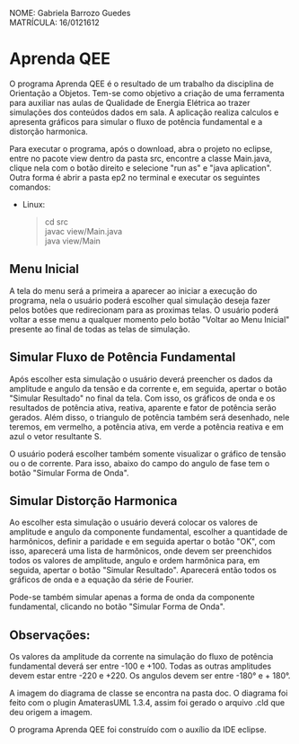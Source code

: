 NOME: Gabriela Barrozo Guedes  
MATRÍCULA: 16/0121612  

# Aprenda QEE

O programa Aprenda QEE é o resultado de um trabalho da disciplina de Orientação a
Objetos. Tem-se como objetivo a criação de uma ferramenta para auxiliar nas aulas
de Qualidade de Energia Elétrica ao trazer simulações dos conteúdos dados em sala.
A aplicação realiza calculos e apresenta gráficos para simular o fluxo de potência
fundamental e a distorção harmonica.  

Para executar o programa, após o download, abra o projeto no eclipse, entre no 
pacote view dentro da pasta src, encontre a classe Main.java, clique nela com o 
botão direito e selecione "run as" e "java aplication". Outra forma é abrir a pasta
ep2 no terminal e executar os seguintes comandos:  

* Linux:

    >cd src  
    javac view/Main.java  
    java view/Main  


## Menu Inicial

A tela do menu será a primeira a aparecer ao iniciar a execução do programa, nela
o usuário poderá escolher qual simulação deseja fazer pelos botões que redirecionam
para as proximas telas. O usuário poderá voltar a esse menu a qualquer momento pelo
botão "Voltar ao Menu Inicial" presente ao final de todas as telas de simulação.  

## Simular Fluxo de Potência Fundamental

Após escolher esta simulação o usuário deverá preencher os dados da amplitude e 
angulo da tensão e da corrente e, em seguida, apertar o botão "Simular Resultado"
no final da tela. Com isso, os gráficos de onda e os resultados de potência ativa, 
reativa, aparente e fator de potência serão gerados. Além disso, o triangulo de 
potência também será desenhado, nele teremos, em vermelho, a potência ativa, em 
verde a potência reativa e em azul o vetor resultante S.

O usuário poderá escolher também somente visualizar o gráfico de tensão ou o de
corrente. Para isso, abaixo do campo do angulo de fase tem o botão "Simular Forma
de Onda".

## Simular Distorção Harmonica

Ao escolher esta simulação o usuário deverá colocar os valores de amplitude e angulo
da componente fundamental, escolher a quantidade de harmônicos, definir a paridade
e em seguida apertar o botão "OK", com isso, aparecerá uma lista de harmônicos, onde
devem ser preenchidos todos os valores de amplitude, angulo e ordem harmônica para, 
em seguida, apertar o botão "Simular Resultado". Aparecerá então todos os gráficos 
de onda e a equação da série de Fourier.  

Pode-se também simular apenas a forma de onda da componente fundamental, clicando
no botão "Simular Forma de Onda".

## Observações:

Os valores da amplitude da corrente na simulação do fluxo de potência fundamental
deverá ser entre -100 e +100. Todas as outras amplitudes devem estar entre -220 e
+220. Os angulos devem ser entre -180° e + 180°.  

A imagem do diagrama de classe se encontra na pasta doc. O diagrama foi feito com 
o plugin AmaterasUML 1.3.4, assim foi gerado o arquivo .cld que deu origem a imagem.  

O programa Aprenda QEE foi construído com o auxílio da IDE eclipse.  
